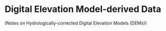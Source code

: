 # Digital Elevation Model-derived Data

(Notes on Hydrologically-corrected Digital Elevation Models (DEMs))